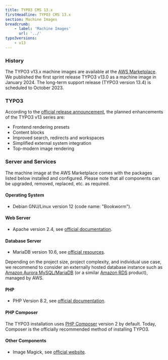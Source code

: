```yaml
---
title: TYPO3 CMS 13.x
firstHeadline: TYPO3 CMS 13.x
section: Machine Images
breadcrumb:
    - label: 'Machine Images'
      url: '../'
typo3versions:
    - v13
---
```


### History

The TYPO3 v13.x machine images are available at the [AWS Marketplace](https://aws.amazon.com/marketplace/pp/prodview-pekrkzzsz424e). We published the first sprint release TYPO3 v13.0 as a machine image in January 2024. The long-term support release (TYPO3 version 13.4) is scheduled to October 2023.

### TYPO3

According to the [official release announcement](https://typo3.org/article/typo3-v13-roadmap-announcement), the planned enhancements of the TYPO3 v13 series are:

* Frontend rendering presets
* Content blocks
* Improved search, redirects and workspaces
* Simplified external system integration
* Top-modern image rendering

### Server and Services

The machine image at the AWS Marketplace comes with the packages listed below installed and configured. Please note that all components can be upgraded, removed, replaced, etc. as required.

#### Operating System

* Debian GNU/Linux version 12 (code name: "Bookworm").

#### Web Server

* Apache version 2.4, see [official documentation](https://httpd.apache.org/docs/2.4/).

#### Database Server

* MariaDB version 10.6, see [official resources](https://mariadb.org/documentation/).

Depending on the project size, project complexity, and individual use case, we recommend to consider an externally hosted database instance such as [Amazon Aurora MySQL/MariaDB](https://aws.amazon.com/rds/aurora/) (or a similar [Amazon RDS](../miscellaneous/glossary.md#amazonrds) product), managed by AWS.

#### PHP

* PHP Version 8.2, see [official documentation](https://www.php.net/docs.php).

#### PHP Composer

The TYPO3 installation uses [PHP Composer](https://getcomposer.org/) version 2 by default. Today, Composer is the officially recommended method of installing TYPO3.

#### Other Components

* Image Magick, see [official website](https://imagemagick.org/).
